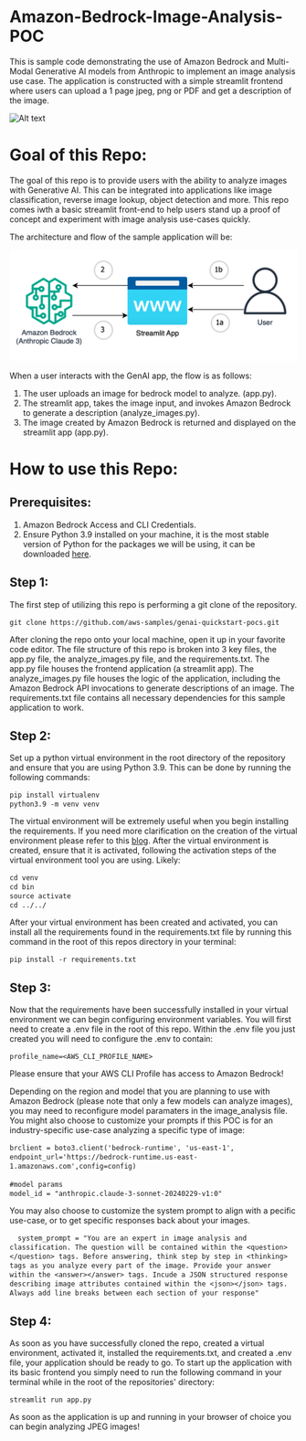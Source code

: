 # Amazon-Bedrock-Image-Analysis-POC

This is sample code demonstrating the use of Amazon Bedrock and Multi-Modal Generative AI models from Anthropic to implement an image analysis use case. The application is constructed with a simple streamlit frontend where users can upload a 1 page jpeg, png or PDF and get a description of the image.

![Alt text](images/demo1.gif)
# **Goal of this Repo:**

The goal of this repo is to provide users with the ability to analyze images with Generative AI. This can be integrated into applications like image classification, reverse image lookup, object detection and more. This repo comes iwth a basic streamlit front-end to help users stand up a proof of concept and experiment with image analysis use-cases quickly.


The architecture and flow of the sample application will be:

![Alt text](images/architecture.png "POC Architecture")

When a user interacts with the GenAI app, the flow is as follows:

1. The user uploads an image for bedrock model to analyze. (app.py).
2. The streamlit app, takes the image input, and invokes Amazon Bedrock to generate a description (analyze_images.py).
3. The image created by Amazon Bedrock is returned and displayed on the streamlit app (app.py).

# How to use this Repo:

## Prerequisites:

1. Amazon Bedrock Access and CLI Credentials.
2. Ensure Python 3.9 installed on your machine, it is the most stable version of Python for the packages we will be using, it can be downloaded [here](https://www.python.org/downloads/release/python-3911/).

## Step 1:

The first step of utilizing this repo is performing a git clone of the repository.

```
git clone https://github.com/aws-samples/genai-quickstart-pocs.git
```

After cloning the repo onto your local machine, open it up in your favorite code editor. The file structure of this repo is broken into 3 key files,
the app.py file, the analyze_images.py file, and the requirements.txt. The app.py file houses the frontend application (a streamlit app).
The analyze_images.py file houses the logic of the application, including the Amazon Bedrock API invocations to generate descriptions of an image.
The requirements.txt file contains all necessary dependencies for this sample application to work.

## Step 2:

Set up a python virtual environment in the root directory of the repository and ensure that you are using Python 3.9. This can be done by running the following commands:

```
pip install virtualenv
python3.9 -m venv venv
```

The virtual environment will be extremely useful when you begin installing the requirements. If you need more clarification on the creation of the virtual environment please refer to this [blog](https://www.freecodecamp.org/news/how-to-setup-virtual-environments-in-python/).
After the virtual environment is created, ensure that it is activated, following the activation steps of the virtual environment tool you are using. Likely:

```
cd venv
cd bin
source activate
cd ../../
```

After your virtual environment has been created and activated, you can install all the requirements found in the requirements.txt file by running this command in the root of this repos directory in your terminal:

```
pip install -r requirements.txt
```

## Step 3:

Now that the requirements have been successfully installed in your virtual environment we can begin configuring environment variables.
You will first need to create a .env file in the root of this repo. Within the .env file you just created you will need to configure the .env to contain:

```
profile_name=<AWS_CLI_PROFILE_NAME>
```

Please ensure that your AWS CLI Profile has access to Amazon Bedrock!

Depending on the region and model that you are planning to use with Amazon Bedrock (please note that only a few models can analyze images), you may need to reconfigure model paramaters in the image_analysis file. You might also choose to customize your prompts if this POC is for an industry-specific use-case analyzing a specific type of image:

```
brclient = boto3.client('bedrock-runtime', 'us-east-1', endpoint_url='https://bedrock-runtime.us-east-1.amazonaws.com',config=config)

#model params
model_id = "anthropic.claude-3-sonnet-20240229-v1:0"
```

You may also choose to customize the system prompt to align with a pecific use-case, or to get specific responses back about your images. 

```
  system_prompt = "You are an expert in image analysis and classification. The question will be contained within the <question></question> tags. Before answering, think step by step in <thinking> tags as you analyze every part of the image. Provide your answer within the <answer></answer> tags. Incude a JSON structured response describing image attributes contained within the <json></json> tags. Always add line breaks between each section of your response"
```

## Step 4:

As soon as you have successfully cloned the repo, created a virtual environment, activated it, installed the requirements.txt, and created a .env file, your application should be ready to go.
To start up the application with its basic frontend you simply need to run the following command in your terminal while in the root of the repositories' directory:

```
streamlit run app.py
```

As soon as the application is up and running in your browser of choice you can begin analyzing JPEG images!
